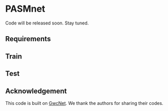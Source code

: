 # PASMnet

Code will be released soon. Stay tuned.

## Requirements

## Train

## Test

## Acknowledgement

This code is built on [GwcNet](https://github.com/xy-guo/GwcNet). We thank the authors for sharing their codes.
